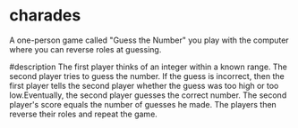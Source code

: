 # charades
A one-person game called "Guess the Number" you play with the computer where you can reverse roles at guessing.

#description
The first player thinks of an integer within a known range. The second player tries to guess the number.
If the guess is incorrect, then the first player tells the second player whether the guess was too high or 
too low.Eventually, the second player guesses the correct number. The second player's score equals the number of guesses he made.
The players then reverse their roles and repeat the game. 
